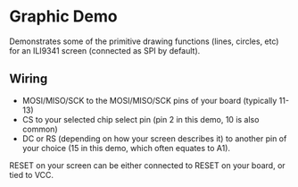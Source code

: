Graphic Demo
============

Demonstrates some of the primitive drawing functions (lines, circles, etc)
for an ILI9341 screen (connected as SPI by default).

Wiring
------

* MOSI/MISO/SCK to the MOSI/MISO/SCK pins of your board (typically 11-13)
* CS to your selected chip select pin (pin 2 in this demo, 10 is also common)
* DC or RS (depending on how your screen describes it) to another pin of your choice
  (15 in this demo, which often equates to A1).

RESET on your screen can be either connected to RESET on your board, or tied to VCC.
